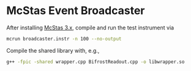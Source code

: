 # McStas Event Broadcaster

After installing [McStas 3.x](https://mcstas.org), compile and run the test instrument via

```bash
mcrun broadcaster.instr -n 100 --no-output
```

Compile the shared library with, e.g., 
```bash
g++ -fpic -shared wrapper.cpp BifrostReadout.cpp -o libwrapper.so
```
